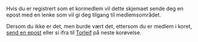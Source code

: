 
Hvis du er registrert som et kormedlem vil dette skjemaet sende deg en epost med en lenke som vil gi deg tilgang til medlemsområdet.

Dersom du ikke er det, men burde vært det, ettersom du er medlem i koret, [send en epost](contact/email) eller si ifra til [Torleif](members/torleif) på neste korøvelse. 
